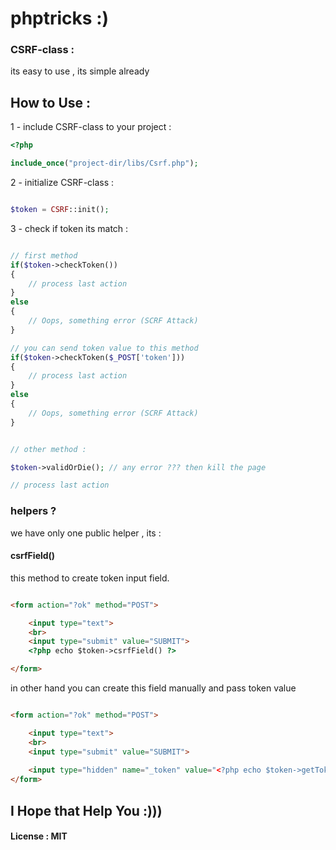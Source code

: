 # phptricks :)

### CSRF-class : 
its easy to use , its simple already


## How to Use : 

1 - include CSRF-class to your project :

```php
<?php 

include_once("project-dir/libs/Csrf.php");

```
2 - initialize CSRF-class :

```php

$token = CSRF::init();

```

3 - check if token its match :

```php

// first method
if($token->checkToken())
{
    // process last action
}
else
{
    // Oops, something error (SCRF Attack)
}

// you can send token value to this method
if($token->checkToken($_POST['token']))
{
    // process last action
}
else
{
    // Oops, something error (SCRF Attack)
}


// other method :

$token->validOrDie(); // any error ??? then kill the page

// process last action

```


### helpers ?

we have only one public helper , its :

#### csrfField()
this method to create token input field.

```html

<form action="?ok" method="POST">

    <input type="text">
    <br>
    <input type="submit" value="SUBMIT">
    <?php echo $token->csrfField() ?>

</form>

```

in other hand you can create this field manually and pass token value

```html

<form action="?ok" method="POST">

    <input type="text">
    <br>
    <input type="submit" value="SUBMIT">
    
    <input type="hidden" name="_token" value="<?php echo $token->getToken() ?>">
</form>

```


## I Hope that Help You :)))

#### License : MIT
